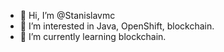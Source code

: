 - 👋 Hi, I’m @Stanislavmc
- 👀 I’m interested in Java, OpenShift, blockchain.
- 🌱 I’m currently learning blockchain.

<!---
Stanislavmc/Stanislavmc is a ✨ special ✨ repository because its `README.md` (this file) appears on your GitHub profile.
You can click the Preview link to take a look at your changes.
--->
